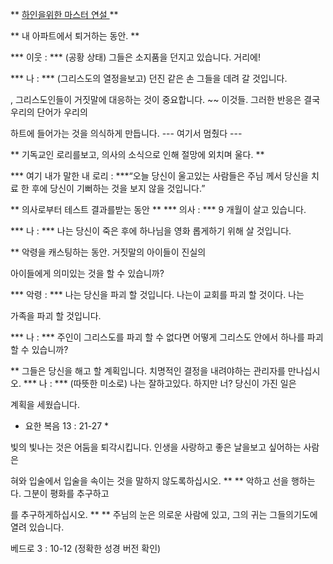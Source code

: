 ** <u> 하인을위한 마스터 연설 </u> **

** 내 아파트에서 퇴거하는 동안. **

*** 이웃 : *** (공황 상태) 그들은 소지품을 던지고 있습니다.
거리에!

*** 나 : *** (그리스도의 열정을보고) 던진 같은 손
그들을 데려 갈 것입니다.

, 그리스도인들이 거짓말에 대응하는 것이 중요합니다. ~~ 이것들.
그러한 반응은 결국 우리의 단어가 우리의

하트에 들어가는 것을 의식하게 만듭니다.
--- 여기서 멈췄다 ---

** 기독교인 로리를보고, 의사의 소식으로 인해 절망에 외치며 울다. **

*** 여기 내가 말한 내 로리 : ***“오늘 당신이 울고있는 사람들은
주님 께서 당신을 치료 한 후에 당신이 기뻐하는 것을 보지 않을 것입니다.”

** 의사로부터 테스트 결과를받는 동안 **
*** 의사 : *** 9 개월이 살고 있습니다.

*** 나 : *** 나는 당신이 죽은 후에 하나님을 영화 롭게하기 위해 살 것입니다.

** 악령을 캐스팅하는 동안. 거짓말의 아이들이 진실의

아이들에게 의미있는 것을 할 수 있습니까?

*** 악령 : *** 나는 당신을 파괴 할 것입니다. 나는이 교회를 파괴 할 것이다. 나는

가족을 파괴 할 것입니다.

*** 나 : *** 주인이 그리스도를 파괴 할 수 없다면 어떻게
그리스도 안에서 하나를 파괴 할 수 있습니까?

** 그들은 당신을 해고 할 계획입니다. 치명적인 결정을 내려야하는 관리자를 만나십시오.
*** 나 : *** (따뜻한 미소로) 나는 잘하고있다. 하지만 너? 당신이 가진 일은

계획을 세웠습니다.
* 요한 복음 13 : 21-27 *

빛의 빛나는 것은 어둠을 퇴각시킵니다.
인생을 사랑하고 좋은 날을보고 싶어하는 사람은

혀와 입술에서 입술을 속이는 것을 말하지 않도록하십시오. ** <pup> </sup> ** 악하고 선을 행하는다. 그분이 평화를 추구하고

를 추구하게하십시오. ** <sup> </sup> ** 주님의 눈은 의로운 사람에 있고,
그의 귀는 그들의기도에 열려 있습니다.

베드로 3 : 10-12 (정확한 성경 버전 확인)


